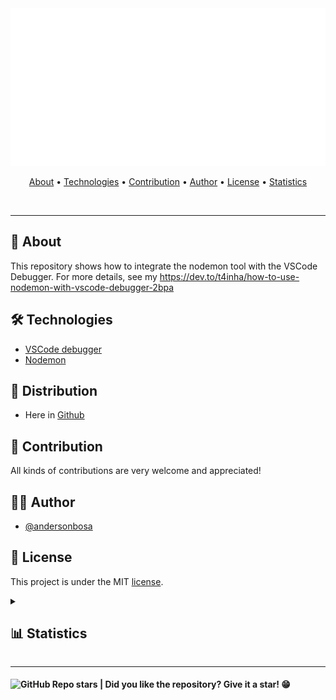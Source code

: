 <section align="center">

  <img src="./docs/banner.svg" title="Project banner" alt="Project banner" />

  <!-- badges -->

  <br>
  <p>
    <a href="#about">About</a> •
    <a href="#technologies">Technologies</a> •
    <a href="#contribution">Contribution</a> •
    <a href="#author">Author</a> •
    <a href="#license">License</a> •
    <a href="#statistics">Statistics</a>
  </p>
  <br>

</section>

---

<h2 id="about">💬 About</h2>

This repository shows how to integrate the nodemon tool with the VSCode Debugger. For more details, see my https://dev.to/t4inha/how-to-use-nodemon-with-vscode-debugger-2bpa

<h2 id="technologies"> 🛠️ Technologies</h2>


* [VSCode debugger](#)
* [Nodemon](#)


<h2>🚀 Distribution</h2>

* Here in [Github](https://github.com/andersonbosa/nodemon-vscode-tutorial)

<h2 id="contribution">🤝 Contribution</h2>

<p>
  All kinds of contributions are very welcome and appreciated! 
</p>

<h2 id="author">👨‍💻 Author</h2>

* [@andersonbosa](https://github.com/andersonbosa)

<h2 id="license"> 📝 License</h2>

This project is under the MIT [license](./LICENSE.md).

<details>
  <summary>
    <h2 id="statistics">📊 Statistics </h2>
  </summary>
  
  <h4> Stargazers </h4>
  <a href="https://github.com/andersonbosa/nodemon-vscode-tutorial/stargazers">
    <img src="https://reporoster.com/stars/andersonbosa/nodemon-vscode-tutorial" alt="Stargazers" title="Stargazers" />
  </a>

  <h4> Forkers </h4>
  <a href="https://github.com/andersonbosa/nodemon-vscode-tutorial/network/members">
    <img src="https://reporoster.com/forks/andersonbosa/nodemon-vscode-tutorial" alt="Forkers" title="Forkers" />
  </a>

</details>


---

<h4>  
  <img alt="GitHub Repo stars" src="https://img.shields.io/github/stars/andersonbosa/nodemon-vscode-tutorial?style=social">
  | Did you like the repository? Give it a star! 😁
</h4>


